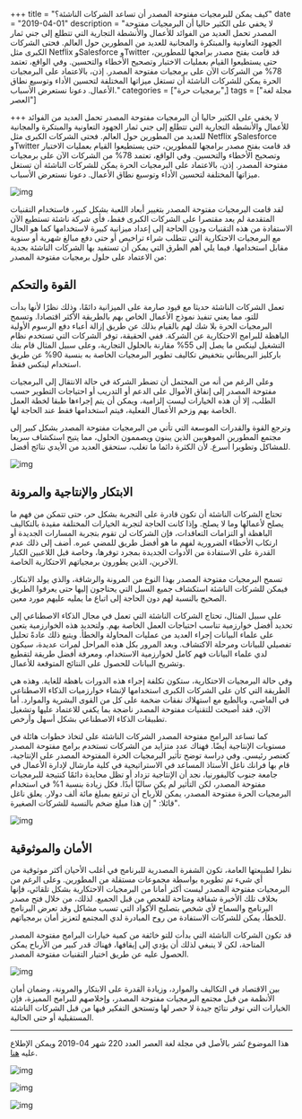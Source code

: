 +++
title = "كيف يمكن للبرمجيات مفتوحة المصدر أن تساعد الشركات الناشئة؟"
date = "2019-04-01"
description = "لا يخفي على الكثير حاليا أن البرمجيات مفتوحة المصدر تحمل العديد من الفوائد للأعمال والأنشطة التجارية التي تتطلع إلى جني ثمار الجهود التعاونية والمبتكرة والمجانية للعديد من المطورين حول العالم. فحتى الشركات الكبرى مثل Netflix وSalesforce وTwitter قد قامت بفتح مصدر برامجها للمطورين، حتى يستطيعوا القيام بعمليات الاختبار وتصحيح الأخطاء والتحسين. وفي الواقع، تعتمد 78% من الشركات الآن على برمجيات مفتوحة المصدر. إذن، بالاعتماد على البرمجيات الحرة يمكن للشركات الناشئة أن تستغل ميزاتها المختلفة لتحسين الأداء وتوسيع نطاق الأعمال. دعونا نستعرض الأسباب."
categories = ["برمجيات حرة",]
tags = ["مجلة لغة العصر"]

+++
لا يخفي على الكثير حاليا أن البرمجيات مفتوحة المصدر تحمل العديد من الفوائد للأعمال والأنشطة التجارية التي تتطلع إلى جني ثمار الجهود التعاونية والمبتكرة والمجانية للعديد من المطورين حول العالم. فحتى الشركات الكبرى مثل Netflix وSalesforce وTwitter قد قامت بفتح مصدر برامجها للمطورين، حتى يستطيعوا القيام بعمليات الاختبار وتصحيح الأخطاء والتحسين. وفي الواقع، تعتمد 78% من الشركات الآن على برمجيات مفتوحة المصدر. إذن، بالاعتماد على البرمجيات الحرة يمكن للشركات الناشئة أن تستغل ميزاتها المختلفة لتحسين الأداء وتوسيع نطاق الأعمال. دعونا نستعرض الأسباب.

![img](thumbnail-0.png)

لقد قامت البرمجيات مفتوحة المصدر بتغيير أبعاد اللعبة بشكل كبير، فاستخدام التقنيات المتقدمة لم يعد مقتصرا على الشركات الكبرى فقط، فأي شركة ناشئة تستطيع الآن الاستفادة من هذه التقنيات ودون الحاجة إلى إعداد ميزانية كبيرة لاستخدامها كما هو الحال مع البرمجيات الاحتكارية التي تتطلب شراء تراخيص أو حتى دفع مبالغ شهرية أو سنوية مقابل استخدامها.
فيما يلي أهم الطرق التي يمكن أن تستفيد بها الشركات الناشئة بجدية من الاعتماد على حلول برمجيات مفتوحة المصدر:

## القوة والتحكم

تعمل الشركات الناشئة حديثا مع قيود صارمة على الميزانية دائمًا، وذلك نظرًا لأنها بدأت للتو، مما يعني تنفيذ نموذج الأعمال الخاص بهم بالطريقة الأكثر اقتصادا. وتسمح البرمجيات الحرة بلا شك لهم بالقيام بذلك عن طريق إزالة أعباء دفع الرسوم الأولية الباهظة للبرامج الاحتكارية عن الشركة. ففي الحقيقة، توفر الشركات التي تستخدم نظام التشغيل لينكس ما يصل إلى 55% مقارنة بالحلول التجارية، وعلى سبيل المثال قام بنك باركليز البريطاني بتخفيض تكاليف تطوير البرمجيات الخاصة به بنسبة 90% عن طريق استخدام لينكس فقط.

وعلى الرغم من أنه من المحتمل أن تضطر الشركة في حالة الانتقال إلى البرمجيات مفتوحة المصدر إلى إنفاق الأموال على الدعم أو التدريب أو احتياجات التطوير حسب الطلب، إلا أن هذه الخيارات ليست إلزامية، ويمكن أن يتم إجراءها طبقا لخطة العمل الخاصة بهم وزخم الأعمال الفعلية، فيتم استخدامها فقط عند الحاجة لها.

وترجع القوة والقدرات الموسعة التي تأتي من البرمجيات مفتوحة المصدر بشكل كبير إلى مجتمع المطورين الموهوبين الذين يبنون ويصممون الحلول، مما يتيح استكشاف سريعا للمشاكل وتطويرا أسرع. لأن الكثرة دائما ما تغلب، ستحقق العديد من الأيدي نتائج أفضل.

![img](images/1.png)

## الابتكار والإنتاجية والمرونة

تحتاج الشركات الناشئة أن تكون قادرة على التجربة بشكل حر، حتى تتمكن من فهم ما يصلح لأعمالها وما لا يصلح. وإذا كانت الحاجة لتجربة الخيارات المختلفة مقيدة بالتكاليف الباهظة أو التزامات التعاقدات، فإن الشركات لن تقوم بتجربة المسارات الجديدة أو ارتكاب الأخطاء الضرورية لفهم ما هو أفضل طريق للمضي عبره. أضف إلى ذلك عدم القدرة على الاستفادة من الأدوات الجديدة بمجرد توفرها، وخاصة قبل اللاعبين الكبار الآخرين، الذين يطورون برمجياتهم الاحتكارية الخاصة.

تسمح البرمجيات مفتوحة المصدر بهذا النوع من المرونة والرشاقة، والذي يولد الابتكار. فيمكن للشركات الناشئة استكشاف جميع السبل التي يحتاجون إليها حتى يعرفوا الطريق الصحيح بالنسبة لهم دون الحاجة إلى اتباع ما يمليه عليهم مورد معين.

على سبيل المثال، تحتاج الشركات الناشئة التي تعمل في مجال الذكاء الاصطناعي إلى تحديد أفضل خوارزمية تناسب احتياجات العمل الخاصة بهم. ولتحديد هذه الخوارزمية يتعين على علماء البيانات إجراء العديد من عمليات المحاولة والخطأ. ويتبع ذلك عادةً تحليل تفصيلي للبيانات ومرحلة الاكتشاف. وبعد المرور بكل هذه المراحل لمرات عديدة، سيكون لدي علماء البيانات فهم كامل لخوارزمية الاستخدام، ومعرفة أفضل طريقة لتقطيع وتشريح البيانات للحصول على النتائج المتوقعة للأعمال.

وفي حالة البرمجيات الاحتكارية، ستكون تكلفة إجراء هذه الدورات باهظة للغاية. وهذه هي الطريقة التي كان على الشركات الكبرى استخدامها لإنشاء خوارزميات الذكاء الاصطناعي في الماضي، وبالطبع مع استهلاك نفقات ضخمة على كل من القوى البشرية والموارد. أما الآن، فقد أصبحت للتقنيات مفتوحة المصدر ناضجة بما يكفي للاعتماد عليها وتشغيل تطبيقات الذكاء الاصطناعي بشكل أسهل وأرخص.

كما تساعد البرامج مفتوحة المصدر الشركات الناشئة على لتخاذ خطوات هائلة في مستويات الإنتاجية أيضًا. فهناك عدد متزايد من الشركات تستخدم برامج مفتوحة المصدر كعنصر رئيسي. وفي دراسة توضح تأثير البرمجيات الحرة المفتوحة المصدر على الإنتاجية، قام بها فرانك ناغل الأستاذ المساعد في الاستراتيجية في كلية مارشال لإدارة الأعمال في جامعة جنوب كاليفورنيا، نجد أن الإنتاجية تزداد أو تظل محايدة دائمًا كنتيجة للبرمجيات مفتوحة المصدر، لكن التأثير لم يكن سالبًا أبدًا. فكل زيادة بنسبة 1% في استخدام البرمجيات الحرة مفتوحة المصدر، يمكن للأرباح أن ترتفع بمبلغ مائة ألف دولار. يعلق ناغل قائلا: " إن هذا مبلغ ضخم بالنسبة للشركات الصغيرة".

![img](images/2.jpg)

## الأمان والموثوقية

نظرا لطبيعتها العامة، تكون الشفرة المصدرية للبرنامج في أغلب الأحيان أكثر موثوقية من أي شيء تم تطويره بواسطة مجموعات مستقلة من المطورين. وعلى الرغم من البرمجيات مفتوحة المصدر ليست أكثر أمانا من البرمجيات الاحتكارية بشكل تلقائي، فإنها بخلاف تلك الأخيرة شفافة ومتاحة للفحص من قبل الجميع. لذلك، من خلال فتح مصدر البرنامج والسماح لأي شخص بتصليح الأكواد التي تسبب مشاكل وقد تعرض البرنامج للخطأ، يمكن للشركات الاستفادة من روح المبادرة لدي المجتمع لتعزيز أمان برمجياتهم.

قد تكون الشركات الناشئة التي بدأت للتو خائفة من كمية خيارات البرامج مفتوحة المصدر المتاحة، لكن لا ينبغي لذلك أن يؤدي إلى إيقافها، فهناك قدر كبير من الأرباح يمكن الحصول عليه عن طريق اختيار التقنيات مفتوحة المصدر.

![img](images/3.png)


بين الاقتصاد في التكاليف والموارد، وزيادة القدرة على الابتكار والمرونة، وضمان أمان الأنظمة من قبل مجتمع البرمجيات مفتوحة المصدر، وإخلاصهم للبرامج المميزة، فإن الخيارات التي توفر نتائج جيدة لا حصر لها وتستحق التفكير فيها من قبل الشركات الناشئة المستقبلية أو حتى الحالية.

---

هذا الموضوع نُشر باﻷصل في مجلة لغة العصر العدد 220 شهر 04-2019 ويمكن الإطلاع عليه [هنا](https://drive.google.com/file/d/1TRP4UQVpJul4F4tLGDnIv8iY44Y4t5WA/view?usp=sharing).

![img](images/220-1.png)

![img](images/220-2.png)

![img](images/220-3.png)

